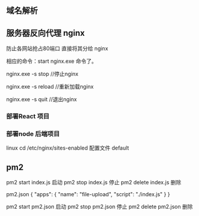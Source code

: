 ## 域名解析
## 服务器反向代理 nginx

防止各网站抢占80端口 直接将其分给 nginx


相应的命令：start nginx.exe 命令了。

nginx.exe -s stop                   //停止nginx

nginx.exe -s reload                //重新加载nginx

nginx.exe -s quit                     //退出nginx

### 部署React 项目
### 部署node 后端项目


linux
cd /etc/nginx/sites-enabled 配置文件  default


## pm2
pm2 start index.js 启动
pm2 stop index.js 停止
pm2 delete index.js 删除

pm2.json
{
    "apps": {
        "name": "file-upload",
        "script": "./index.js"
    }
}

pm2 start pm2.json 启动
pm2 stop pm2.json 停止
pm2 delete pm2.json 删除